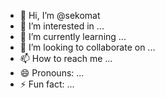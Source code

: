 - 👋 Hi, I’m @sekomat
- 👀 I’m interested in ...
- 🌱 I’m currently learning ...
- 💞️ I’m looking to collaborate on ...
- 📫 How to reach me ...
- 😄 Pronouns: ...
- ⚡ Fun fact: ...

<!---
sekomat/sekomat is a ✨ special ✨ repository because its `README.md` (this file) appears on your GitHub profile.
You can click the Preview link to take a look at your changes.
--->
